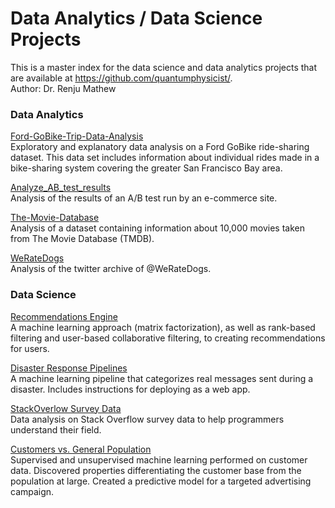 # Data Analytics / Data Science Projects
This is a master index for the data science and data analytics projects that are available at https://github.com/quantumphysicist/.  
Author: Dr. Renju Mathew  

### Data Analytics
[Ford-GoBike-Trip-Data-Analysis](https://github.com/quantumphysicist/Ford-GoBike-Trip-Data-Analysis)   
Exploratory and explanatory data analysis on a Ford GoBike ride-sharing dataset. This data set includes information about individual rides made in a bike-sharing system covering the greater San Francisco Bay area.

[Analyze_AB_test_results](https://github.com/quantumphysicist/Analysis_of_AB_Test_Results)   
Analysis of the results of an A/B test run by an e-commerce site.

[The-Movie-Database](https://github.com/quantumphysicist/The-Movie-Database-Data-Analysis)   
Analysis of a dataset containing information about 10,000 movies taken from The Movie Database (TMDB).

[WeRateDogs](https://github.com/quantumphysicist/WeRateDogs-Twitter-Archive-Data-Analysis)   
Analysis of the twitter archive of @WeRateDogs.

### Data Science

[Recommendations Engine](https://github.com/quantumphysicist/Recommendations-with-IBM)  
A machine learning approach (matrix factorization), as well as rank-based filtering and user-based collaborative filtering, to creating recommendations for users.   

[Disaster Response Pipelines](https://github.com/quantumphysicist/Disaster-Response-Pipelines)  
A machine learning pipeline that categorizes real messages sent during a disaster. Includes instructions for deploying as a web app.   

[StackOverlow Survey Data](https://github.com/quantumphysicist/StackOverFlow-SurveyData-Analysis)  
Data analysis on Stack Overflow survey data to help programmers understand their field.  

[Customers vs. General Population](https://github.com/quantumphysicist/Arvato)  
Supervised and unsupervised machine learning performed on customer data.
Discovered properties differentiating the customer base from the population at large.
Created a predictive model for a targeted advertising campaign.
